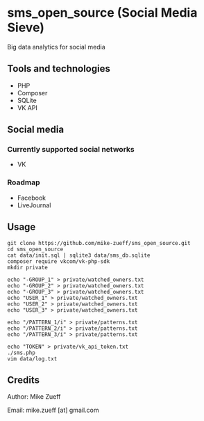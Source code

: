 # sms_open_source (Social Media Sieve)
Big data analytics for social media

## Tools and technologies
- PHP
- Composer
- SQLite
- VK API

## Social media

### Currently supported social networks
- VK

### Roadmap
- Facebook
- LiveJournal

## Usage
```
git clone https://github.com/mike-zueff/sms_open_source.git
cd sms_open_source
cat data/init.sql | sqlite3 data/sms_db.sqlite
composer require vkcom/vk-php-sdk
mkdir private

echo "-GROUP_1" > private/watched_owners.txt
echo "-GROUP_2" > private/watched_owners.txt
echo "-GROUP_3" > private/watched_owners.txt
echo "USER_1" > private/watched_owners.txt
echo "USER_2" > private/watched_owners.txt
echo "USER_3" > private/watched_owners.txt

echo "/PATTERN_1/i" > private/patterns.txt
echo "/PATTERN_2/i" > private/patterns.txt
echo "/PATTERN_3/i" > private/patterns.txt

echo "TOKEN" > private/vk_api_token.txt
./sms.php
vim data/log.txt
```

## Credits
Author: Mike Zueff

Email: mike.zueff [at] gmail.com
